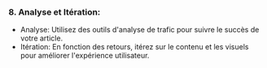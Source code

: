 ### 8. Analyse et Itération:

* Analyse: Utilisez des outils d'analyse de trafic pour suivre le succès de votre article.
* Itération: En fonction des retours, itérez sur le contenu et les visuels pour améliorer l'expérience utilisateur.